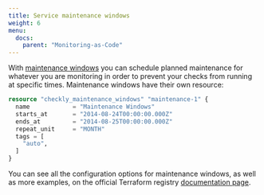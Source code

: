 ```yaml
---
title: Service maintenance windows
weight: 6
menu:
  docs:
    parent: "Monitoring-as-Code"
---
```


With [maintenance windows](/docs/maintenance-windows/) you can schedule planned maintenance for whatever you are monitoring in order to prevent your checks from running at specific times. Maintenance windows have their own resource:

```terraform
resource "checkly_maintenance_windows" "maintenance-1" {
  name            = "Maintenance Windows"
  starts_at       = "2014-08-24T00:00:00.000Z"
  ends_at         = "2014-08-25T00:00:00.000Z"
  repeat_unit     = "MONTH"
  tags = [
    "auto",
  ]
}
```

You can see all the configuration options for maintenance windows, as well as more examples, on the official Terraform registry [documentation page](https://registry.terraform.io/providers/checkly/checkly/latest/docs/resources/checkly_maintenance_windows).
